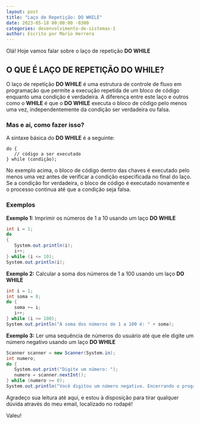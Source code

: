 ```yaml
---
layout: post
title: "Laço de Repetição: DO WHILE"
date: 2023-05-18 00:00:00 -0300
categories: desenvolvimento-de-sistemas-1
author: Escrito por Mario Herrera
---
```


Olá! Hoje vamos falar sobre o laço de repetição **DO WHILE**

## O QUE É LAÇO DE REPETIÇÃO DO WHILE?

O laço de repetição **DO WHILE** é uma estrutura de controle de fluxo em programação que permite a execução repetida de um bloco de código enquanto uma condição é verdadeira. A diferença entre este laço e outros como o **WHILE** é que o **DO WHILE** executa o bloco de código pelo menos uma vez, independentemente da condição ser verdadeira ou falsa.

### Mas e aí, como fazer isso?

A sintaxe básica do **DO WHILE** é a seguinte:

```
do {
   // código a ser executado
} while (condição);
```

No exemplo acima, o bloco de código dentro das chaves é executado pelo menos uma vez antes de verificar a condição especificada no final do laço. Se a condição for verdadeira, o bloco de código é executado novamente e o processo continua até que a condição seja falsa.

### Exemplos

**Exemplo 1:** Imprimir os números de 1 a 10 usando um laço **DO WHILE**
```c#
int i = 1;
do 
{
   System.out.println(i);
   i++;
} while (i <= 10);
System.out.println(i);
```

**Exemplo 2:** Calcular a soma dos números de 1 a 100 usando um laço **DO WHILE**
```c#
int i = 1;
int soma = 0;
do {
   soma += i;
   i++;
} while (i <= 100);
System.out.println("A soma dos números de 1 a 100 é: " + soma);
```

**Exemplo 3:** Ler uma sequência de números do usuário até que ele digite um número negativo usando um laço **DO WHILE**
```c#
Scanner scanner = new Scanner(System.in);
int numero;
do {
   System.out.print("Digite um número: ");
   numero = scanner.nextInt();
} while (numero >= 0);
System.out.println("Você digitou um número negativo. Encerrando o programa.");
```  


Agradeço sua leitura até aqui, e estou à disposição para tirar qualquer dúvida através do meu email, localizado no rodapé!

Valeu! 